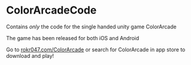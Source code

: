 ColorArcadeCode
===============

Contains *only* the code for the single handed unity game ColorArcade

The game has been released for both iOS and Android

Go to <a href="rokr047.com/ColorArcade">rokr047.com/ColorArcade</a> or search for ColorArcade in app store to download and play!
